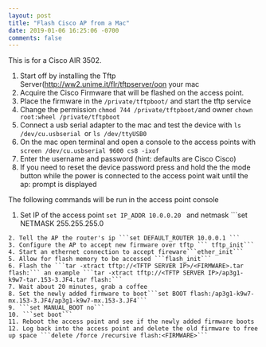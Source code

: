 ```yaml
---
layout: post
title: "Flash Cisco AP from a Mac"
date: 2019-01-06 16:25:06 -0700
comments: false
---
```

This is for a Cisco AIR 3502.

1. Start off by installing the Tftp Server(http://ww2.unime.it/flr/tftpserver/oon your mac 
2. Acquire the Cisco Firmware that will be flashed on the access point.
3. Place the firmware in the ```/private/tftpboot/``` and start the tftp service
4. Change the permission ```chmod 744 /private/tftpboot/```and owner ```chown root:wheel /private/tftpboot```  
5. Connect a usb serial adapter to the mac and test the device with ```ls /dev/cu.usbserial ```or ```ls /dev/ttyUSB0```
6. On the mac open terminal and open a console to the access points with ```screen /dev/cu.usbserial 9600 cs8 -ixof```
7. Enter the username and password (hint: defaults are Cisco Cisco)
8. If you need to reset the device password press and hold the the mode button while the power is connected to the access point wait until the ap: prompt is displayed

The following commands will be run in the access point console
1. Set IP of the access point ```set IP_ADDR 10.0.0.20 ``` and netmask ```set NETMASK 255.255.255.0
 ```
2. Tell the AP the router's ip ```set DEFAULT_ROUTER 10.0.0.1 ```
3. Configure the AP to accept new firmware over tftp ``` tftp_init```
4. Start an ethernet connection to accept fireware```ether_init```
5. Allow for flash memory to be accessed ```flash_init```
6. Flash the ```tar -xtract tftp://<TFTP SERVER IP>/<FIRMWARE>.tar flash:``` an example ```tar -xtract tftp://<TFTP SERVER IP>/ap3g1-k9w7-tar.153-3.JF4.tar flash:```
7. Wait about 20 minutes, grab a coffee
8. Set the newly added firmware to boot```set BOOT flash:/ap3g1-k9w7-mx.153-3.JF4/ap3g1-k9w7-mx.153-3.JF4```
9. ```set MANUAL_BOOT no```
10. ```set boot```
11. Reboot the access point and see if the newly added firmware boots
12. Log back into the access point and delete the old firmware to free up space ```delete /force /recursive flash:<FIRMWARE>```
